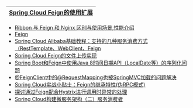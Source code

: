 [Spring Cloud Feign的使用扩展](https://weread.qq.com/web/reader/71d32370716443e271df020k4e73277021a4e732ced3b55)|
---|

* [Ribbon 与 Feign 和 Nginx 区别与使用场景,性能介绍](https://blog.csdn.net/lchq1995/article/details/83340753)
* [Feign](https://blog.csdn.net/u012734441/article/details/77662617)
* [Spring Cloud Alibaba基础教程：支持的几种服务消费方式（RestTemplate、WebClient、Feign](http://blog.didispace.com/spring-cloud-alibaba-2/)
* [Spring Cloud Feign的文件上传实现](http://blog.didispace.com/spring-cloud-starter-dalston-2-4/)
* [Spring Boot和Feign中使用Java 8时间日期API（LocalDate等）的序列化问题](http://blog.didispace.com/Spring-Boot-And-Feign-Use-localdate/)
* [@FeignClient中的@RequestMapping也被SpringMVC加载的问题解决](http://blog.didispace.com/spring-cloud-feignclient-problem/)
* [Spring Cloud实战小贴士：Feign的继承特性(伪RPC模式)](http://blog.didispace.com/spring-cloud-tips-feign-rpc/)
* [探讨通过Feign配合Hystrix进行调用时异常的处理](http://blog.didispace.com/rencong-1/)
* [Spring Cloud构建微服务架构（二）服务消费者](http://blog.didispace.com/springcloud2/)
